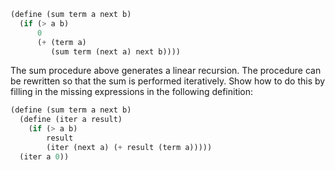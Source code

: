 ```scheme
(define (sum term a next b)
  (if (> a b)
      0
      (+ (term a)
         (sum term (next a) next b))))
```

The sum procedure above generates a linear recursion. 
The procedure can be rewritten so that the sum is performed iteratively. 
Show how to do this by filling in the missing expressions in the following 
definition:

```scheme
(define (sum term a next b)
  (define (iter a result)
    (if (> a b)
        result
        (iter (next a) (+ result (term a)))))
  (iter a 0))
```
